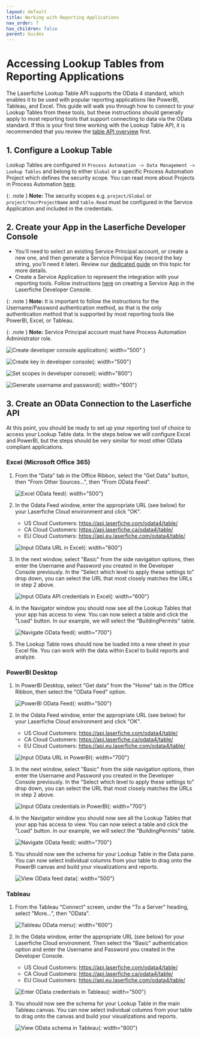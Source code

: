 ```yaml
---
layout: default
title: Working with Reporting Applications
nav_order: 7
has_children: false
parent: Guides
---
```


<!--© 2024 Laserfiche.
See LICENSE-DOCUMENTATION and LICENSE-CODE in the project root for license information.-->

# Accessing Lookup Tables from Reporting Applications

The Laserfiche Lookup Table API supports the OData 4 standard, which enables it to be used with popular reporting applications like PowerBI, Tableau, and Excel. This guide will walk you through how to connect to your Lookup Tables from these tools, but these instructions should generally apply to most reporting tools that support connecting to data via the OData standard. If this is your first time working with the Lookup Table API, it is recommended that you review the [table API overview](./../../api/odata-api-reference/) first.

## 1. Configure a Lookup Table

Lookup Tables are configured in `Process Automation -> Data Management -> Lookup Tables` and belong to either `Global` or a specific Process Automation Project which defines the security scope. You can read more about Projects in Process Automation [here](https://doc.laserfiche.com/laserfiche.documentation/en-us/Default.htm#../Subsystems/ProcessAutomation/Content/Resources/Teams/projects.htm?TocPath=Process%2520Automation%257CTeams%257CProjects%257C_____0).

{: .note }
**Note:** The security scopes e.g. `project/Global` or `project/YourProjectName` and `table.Read` must be configured in the Service Application and included in the credentials.

## 2. Create your App in the Laserfiche Developer Console

- You'll need to select an existing Service Principal account, or create a new one, and then generate a Service Principal Key (record the key string, you'll need it later). Review our [dedicated guide](./../../api/authentication/guide_service-principals/) on this topic for more details.
- Create a Service Application to represent the integration with your reporting tools. Follow instructions [here](./../../api/authentication/guide_oauth-service/) on creating a Service App in the Laserfiche Developer Console.

{: .note }
**Note:** It is important to follow the instructions for the Username/Password authentication method, as that is the only authentication method that is supported by most reporting tools like PowerBI, Excel, or Tableau.

{: .note }
**Note:** Service Principal account must have Process Automation Administrator role.

![Create developer console application](./assets/images/DevConsoleCreateApp.png){: width="500" }

![Create key in developer console](./assets/images/DevConsoleCreateKey.png){: width="500"}

![Set scopes in developer consoel](./assets/images/DevConsoleScopes.png){: width="800"}

![Generate username and password](./assets/images/DevConsoleKeyandScopes.png){: width="600"}

## 3. Create an OData Connection to the Laserfiche API

At this point, you should be ready to set up your reporting tool of choice to access your Lookup Table data. In the steps below we will configure Excel and PowerBI, but the steps should be very similar for most other OData compliant applications.

### Excel (Microsoft Office 365)

1. From the "Data" tab in the Office Ribbon, select the "Get Data" button, then "From Other Sources…", then "From OData Feed".

   ![Excel OData feed](./assets/images/ExcelOdataFeed.png){: width="500"}

1. In the Odata Feed window, enter the appropriate URL (see below) for your Laserfiche Cloud environment and click "OK".

   - US Cloud Customers: <https://api.laserfiche.com/odata4/table/>
   - CA Cloud Customers: <https://api.laserfiche.ca/odata4/table/>
   - EU Cloud Customers: <https://api.eu.laserfiche.com/odata4/table/>

   ![Input OData URL in Excel](./assets/images/ExcelOdataFeedURL.png){: width="600"}

1. In the next window, select "Basic" from the side navigation options, then enter the Username and Password you created in the Developer Console previously. In the "Select which level to apply these settings to" drop down, you can select the URL that most closely matches the URLs in step 2 above.

   ![Input OData API credentials in Excel](./assets/images/ExcelOdataFeedCreds.png){: width="600"}

1. In the Navigator window you should now see all the Lookup Tables that your app has access to view. You can now select a table and click the "Load" button. In our example, we will select the "BuildingPermits" table.

   ![Navigate OData feed](./assets/images/ExcelOdataNavigator.png){: width="700"}

1. The Lookup Table rows should now be loaded into a new sheet in your Excel file. You can work with the data within Excel to build reports and analyze.

### PowerBI Desktop

1. In PowerBI Desktop, select "Get data" from the "Home" tab in the Office Ribbon, then select the "OData Feed" option.

   ![PowerBI OData Feed](./assets/images/PowerBIOData.png){: width="500"}

1. In the Odata Feed window, enter the appropriate URL (see below) for your Laserfiche Cloud environment and click "OK".

   - US Cloud Customers: <https://api.laserfiche.com/odata4/table/>
   - CA Cloud Customers: <https://api.laserfiche.ca/odata4/table/>
   - EU Cloud Customers: <https://api.eu.laserfiche.com/odata4/table/>

   ![Input OData URL in PowerBI](./assets/images/PowerBIODataFeedURL.png){: width="700"}

1. In the next window, select "Basic" from the side navigation options, then enter the Username and Password you created in the Developer Console previously. In the "Select which level to apply these settings to" drop down, you can select the URL that most closely matches the URLs in step 2 above.

   ![Input OData credentials in PowerBI](./assets/images/PowerBICreds.png){: width="700"}

1. In the Navigator window you should now see all the Lookup Tables that your app has access to view. You can now select a table and click the "Load" button. In our example, we will select the "BuildingPermits" table.

   ![Navigate OData feed](./assets/images/ExcelOdataNavigator.png){: width="700"}

1. You should now see the schema for your Lookup Table in the Data pane. You can now select individual columns from your table to drag onto the PowerBI canvas and build your visualizations and reports.

   ![View OData feed data](./assets/images/PowerBIODataFeedDataPane.png){: width="500"}

### Tableau

1. From the Tableau "Connect" screen, under the "To a Server" heading, select "More...", then "OData".

   ![Tableau OData menu](./assets/images/TableauOdataMenu.png){: width="600"}

1. In the Odata window, enter the appropriate URL (see below) for your Laserfiche Cloud environment. Then select the "Basic" authentication option and enter the Username and Password you created in the Developer Console.

   - US Cloud Customers: <https://api.laserfiche.com/odata4/table/>
   - CA Cloud Customers: <https://api.laserfiche.ca/odata4/table/>
   - EU Cloud Customers: <https://api.eu.laserfiche.com/odata4/table/>

   ![Enter OData credentials in Tableau](./assets/images/TableauCreds.png){: width="500"}

1. You should now see the schema for your Lookup Table in the main Tableau canvas. You can now select individual columns from your table to drag onto the canvas and build your visualizations and reports.

   ![View OData schema in Tableau](./assets/images/TableauSchema.png){: width="800"}
